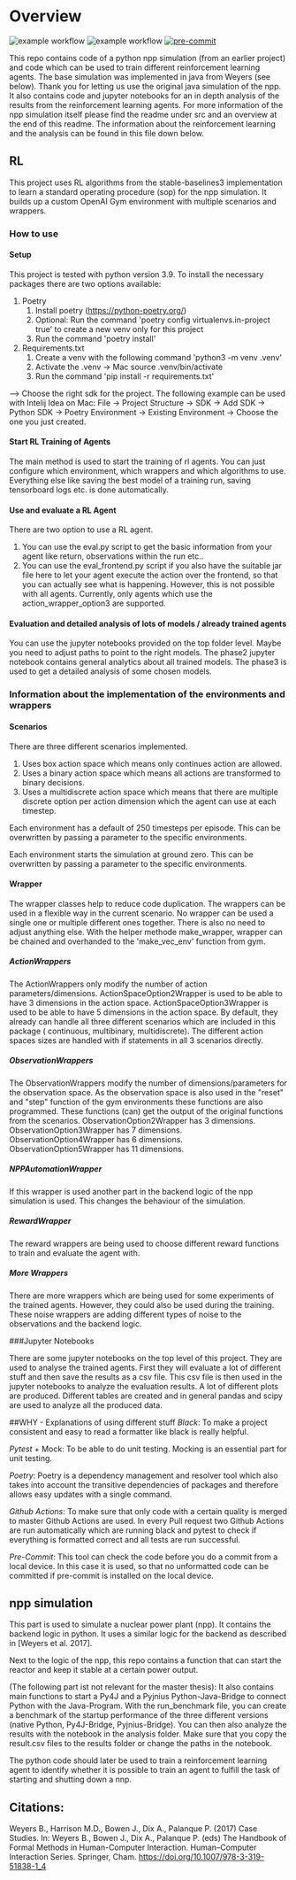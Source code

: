
# Overview
![example workflow](https://github.com/fa-ni/npp-RL/actions/workflows/pytest.yml/badge.svg)
![example workflow](https://github.com/fa-ni/npp-RL/actions/workflows/black.yml/badge.svg)
[![pre-commit](https://img.shields.io/badge/pre--commit-enabled-brightgreen?logo=pre-commit&logoColor=white)](https://github.com/pre-commit/pre-commit)

This repo contains  code of a python npp simulation (from an earlier project) and code which can be used to train different reinforcement learning agents.
The base simulation was implemented in java from Weyers (see below). Thank you for letting us use the original java simulation of the npp.
It also contains code and jupyter notebooks for an in depth analysis of the results from the reinforcement learning agents.
For more information of the npp simulation itself please find the readme under src and an overview at the end of this readme.
The information about the reinforcement learning and the analysis can be found in this file down below.

## RL

This project uses RL algorithms from the stable-baselines3 implementation to learn a standard operating procedure (sop) for the npp simulation.
It builds up a custom OpenAI Gym environment with multiple scenarios and wrappers.
### How to use
#### Setup
This project is tested with python version 3.9.
To install the necessary packages there are two options available:
1. Poetry
   1. Install poetry (https://python-poetry.org/)
   2. Optional: Run the command 'poetry config virtualenvs.in-project true' to create a new venv only for this project
   3. Run the command 'poetry install'
2. Requirements.txt
   1. Create a venv with the following command 'python3 -m venv .venv'
   2. Activate the .venv -> Mac source .venv/bin/activate
   3. Run the command 'pip install -r requirements.txt'

--> Choose the right sdk for the project. The following example can be used with Intelij Idea on Mac:
File -> Project Structure -> SDK -> Add SDK -> Python SDK -> Poetry Environment -> Existing Environment -> Choose the 
one you just created.
#### Start RL Training of Agents
The main method is used to start the training of rl agents. You can just configure which environment,
which wrappers and which algorithms to use. Everything else like saving the best model of a training run,
saving tensorboard logs etc. is done automatically.

#### Use and evaluate a RL Agent
There are two option to use a RL agent.
1. You can use the eval.py script to get the basic information from your agent like return, observations within the run etc..
2. You can use the eval_frontend.py script if you also have the suitable jar file here to let your
   agent execute the action over the frontend, so that you can actually see what is happening. However, this
   is not possible with all agents. Currently, only agents which use the action_wrapper_option3 are
   supported.
#### Evaluation and detailed analysis of lots of models / already trained agents
You can use the jupyter notebooks provided on the top folder level.
Maybe you need to adjust paths to point to the right models. The phase2 jupyter notebook
contains general analytics about all trained models. The phase3 is used to get a
detailed analysis of some chosen models.


### Information about the implementation of the environments and wrappers

#### Scenarios
There are three different scenarios implemented.
1. Uses box action space which means only continues action are allowed.
2. Uses a binary action space which means all actions are transformed to binary decisions.
3. Uses a multidiscrete action space which means that there are multiple discrete option per action dimension which the
   agent can use at each timestep.

Each environment has a default of 250 timesteps per episode. This can be overwritten by
passing a parameter to the specific environments.

Each environment starts the simulation at ground zero. This can be overwritten by
passing a parameter to the specific environments.


#### Wrapper

The wrapper classes help to reduce code duplication. The wrappers can be used in a flexible way in the current scenario.
No wrapper can be used a single one or multiple different ones together. There is also no need to adjust anything else.
With the helper methode make_wrapper, wrapper can be chained
and overhanded to the 'make_vec_env' function from gym.

##### ActionWrappers

The ActionWrappers only modify the number of action parameters/dimensions. ActionSpaceOption2Wrapper is used to be able
to have 3 dimensions in the action space. ActionSpaceOption3Wrapper is used to be able to have 5 dimensions in the
action space. By default, they already can handle all three different scenarios which are included in this package (
continuous, multibinary, multidiscrete). The different action spaces sizes are handled with if statements in all 3
scenarios directly.

##### ObservationWrappers

The ObservationWrappers modify the number of dimensions/parameters for the observation space. As the observation space
is also used in the "reset" and "step" function of the gym environments these functions are also programmed. These
functions (can) get the output of the original functions from the scenarios. ObservationOption2Wrapper has 3 dimensions.
ObservationOption3Wrapper has 7 dimensions. ObservationOption4Wrapper has 6 dimensions. ObservationOption5Wrapper has 11
dimensions.

##### NPPAutomationWrapper
If this wrapper is used another part in the backend logic of the npp simulation is used.
This changes the behaviour of the simulation.

##### RewardWrapper
The reward wrappers are being used to choose different reward functions to train and evaluate
the agent with.

##### More Wrappers

There are more wrappers which are being used for some experiments of the trained agents. However,
they could also be used during the training. These noise wrappers are adding different types of
noise to the observations and the backend logic.

###Jupyter Notebooks

There are some jupyter notebooks on the top level of this project. They are used to analyse the trained agents.
First they will evaluate a lot of different stuff and then save the results as a csv file. This csv file is then
used in the jupyter notebooks to analyze the evaluation results. A lot of different plots are produced. Different tables
are created and in general pandas and scipy are used to analyze all the produced data.

##WHY - Explanations of using different stuff
*Black*: To make a project consistent and easy to read a formatter like black is really helpful.

*Pytest* + Mock: To be able to do unit testing. Mocking is an essential part for unit testing.

*Poetry*: Poetry is a dependency management and resolver tool which also takes into account the transitive dependencies
of packages and therefore allows easy updates with a single command.

*Github Actions*: To make sure that only code with a certain quality is merged to master Github Actions are
used. In every Pull request two Github Actions are run automatically which are running black and pytest to check
if everything is formatted correct and all tests are run successful.

*Pre-Commit*: This tool can check the code before you do a commit from a local device. In this case it is used, so
that no unformatted code can be committed if pre-commit is installed on the local device.

## npp simulation
This part is used to simulate a nuclear power plant (npp). It contains the backend logic in python. It uses a similar
logic for the backend as described in [Weyers et al. 2017].

Next to the logic of the npp, this repo contains a function that can start the reactor and keep it stable at a certain
power output.

(The following part ist not relevant for the master thesis):
It also contains main functions to start a Py4J and a Pyjnius Python-Java-Bridge to connect Python with the Java-Program.
With the run_benchmark file, you can create a benchmark of the startup performance of the three different versions (native
Python, Py4J-Bridge, Pyjnius-Bridge). You can then also analyze the results with the notebook in the analysis folder.
Make sure that you copy the result.csv files to the results folder or change the paths in the notebook.

The python code should later be used to train a reinforcement learning agent to identify whether it is possible to train an
agent to fulfill the task of starting and shutting down a nnp.


## Citations:

Weyers B., Harrison M.D., Bowen J., Dix A., Palanque P. (2017) Case Studies. In: Weyers B., Bowen J., Dix A., Palanque
P. (eds) The Handbook of Formal Methods in Human-Computer Interaction. Human–Computer Interaction Series. Springer,
Cham. https://doi.org/10.1007/978-3-319-51838-1_4
